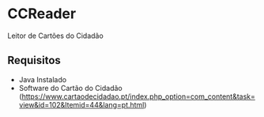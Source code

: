 # CCReader
Leitor de Cartões do Cidadão


## Requisitos
* Java Instalado
* Software do Cartão do Cidadão (https://www.cartaodecidadao.pt/index.php_option=com_content&task=view&id=102&Itemid=44&lang=pt.html)
